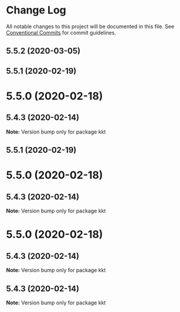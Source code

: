 # Change Log

All notable changes to this project will be documented in this file.
See [Conventional Commits](https://conventionalcommits.org) for commit guidelines.

## 5.5.2 (2020-03-05)



## 5.5.1 (2020-02-19)



# 5.5.0 (2020-02-18)



## 5.4.3 (2020-02-14)

**Note:** Version bump only for package kkt





## 5.5.1 (2020-02-19)



# 5.5.0 (2020-02-18)



## 5.4.3 (2020-02-14)

**Note:** Version bump only for package kkt





# 5.5.0 (2020-02-18)



## 5.4.3 (2020-02-14)

**Note:** Version bump only for package kkt





## 5.4.3 (2020-02-14)

**Note:** Version bump only for package kkt
